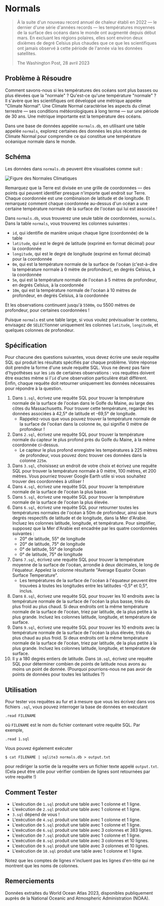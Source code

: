 # Normals

> À la suite d'un nouveau record annuel de chaleur établi en 2022 — le dernier d'une série d'années records — les températures moyennes de la surface des océans dans le monde ont augmenté depuis début mars. En excluant les régions polaires, elles sont environ deux dixièmes de degré Celsius plus chaudes que ce que les scientifiques ont jamais observé à cette période de l'année via les données satellites.
>
> The Washington Post, 28 avril 2023

## Problème à Résoudre

Comment savons-nous si les températures des océans sont plus basses ou plus élevées que la "normale" ? Qu'est-ce qu'une température "normale" ? Il s'avère que les scientifiques ont développé une métrique appelée "Climate Normal". Une Climate Normal caractérise les aspects du climat terrestre — ses conditions météorologiques à long terme — sur une période de 30 ans. Une métrique importante est la température des océans.

Dans une base de données appelée `normals.db`, en utilisant une table appelée `normals`, explorez certaines des données les plus récentes de Climate Normal pour comprendre ce qui constitue une température océanique normale dans le monde.

## Schéma

Les données dans `normals.db` peuvent être visualisées comme suit :

![Figure des Normales Climatiques](https://cs50.harvard.edu/sql/2024/psets/0/normals/normals.jpg)

Remarquez que la Terre est divisée en une grille de coordonnées — des points qui peuvent identifier presque n'importe quel endroit sur Terre. Chaque coordonnée est une combinaison de latitude et de longitude. Et remarquez comment chaque coordonnée au-dessus d'un océan a une certaine température normale de la surface de l'océan qui lui est associée !

Dans `normals.db`, vous trouverez une seule table de coordonnées, `normals`. Dans la table `normals`, vous trouverez les colonnes suivantes :

- `id`, qui identifie de manière unique chaque ligne (coordonnée) de la table
- `latitude`, qui est le degré de latitude (exprimé en format décimal) pour la coordonnée
- `longitude`, qui est le degré de longitude (exprimé en format décimal) pour la coordonnée
- `0m`, qui est la température normale de la surface de l'océan (c'est-à-dire la température normale à 0 mètre de profondeur), en degrés Celsius, à la coordonnée
- `5m`, qui est la température normale de l'océan à 5 mètres de profondeur, en degrés Celsius, à la coordonnée
- `10m`, qui est la température normale de l'océan à 10 mètres de profondeur, en degrés Celsius, à la coordonnée

Et les observations continuent jusqu'à `5500m`, ou 5500 mètres de profondeur, pour certaines coordonnées !

Puisque `normals` est une table large, si vous voulez prévisualiser le contenu, envisagez de `SELECT`ionner uniquement les colonnes `latitude`, `longitude`, et quelques colonnes de profondeur.

## Spécification

Pour chacune des questions suivantes, vous devez écrire une seule requête SQL qui produit les résultats spécifiés par chaque problème. Votre réponse doit prendre la forme d'une seule requête SQL. Vous ne devez pas faire d'hypothèses sur les `id`s de certaines observations : vos requêtes doivent être exactes même si l'`id` d'une observation particulière était différent. Enfin, chaque requête doit retourner uniquement les données nécessaires pour répondre à la question.

1. Dans `1.sql`, écrivez une requête SQL pour trouver la température normale de la surface de l'océan dans le Golfe du Maine, au large des côtes du Massachusetts. Pour trouver cette température, regardez les données associées à 42,5° de latitude et -69,5° de longitude.
   - Rappelez-vous que vous pouvez trouver la température normale de la surface de l'océan dans la colonne `0m`, qui signifie 0 mètre de profondeur !
2. Dans `2.sql`, écrivez une requête SQL pour trouver la température normale du capteur le plus profond près du Golfe du Maine, à la même coordonnée ci-dessus.
   - Le capteur le plus profond enregistre les températures à 225 mètres de profondeur, vous pouvez donc trouver ces données dans la colonne `225m`.
3. Dans `3.sql`, choisissez un endroit de votre choix et écrivez une requête SQL pour trouver la température normale à 0 mètre, 100 mètres, et 200 mètres. Vous pourriez trouver Google Earth utile si vous souhaitez trouver des coordonnées à utiliser !
4. Dans `4.sql`, écrivez une requête SQL pour trouver la température normale de la surface de l'océan la plus basse.
5. Dans `5.sql`, écrivez une requête SQL pour trouver la température normale de la surface de l'océan la plus élevée.
6. Dans `6.sql`, écrivez une requête SQL pour retourner toutes les températures normales de l'océan à 50m de profondeur, ainsi que leurs degrés respectifs de latitude et de longitude, dans la Mer d'Arabie. Incluez les colonnes latitude, longitude, et température. Pour simplifier, supposez que la Mer d'Arabie est encadrée par les quatre coordonnées suivantes :
   - 20° de latitude, 55° de longitude
   - 20° de latitude, 75° de longitude
   - 0° de latitude, 55° de longitude
   - 0° de latitude, 75° de longitude
7. Dans `7.sql`, écrivez une requête SQL pour trouver la température moyenne de la surface de l'océan, arrondie à deux décimales, le long de l'équateur. Appelez la colonne résultante "Average Equator Ocean Surface Temperature".
   - Les températures de la surface de l'océan à l'équateur peuvent être trouvées à toutes les longitudes entre les latitudes -0,5° et 0,5°, inclus.
8. Dans `8.sql`, écrivez une requête SQL pour trouver les 10 endroits avec la température normale de la surface de l'océan la plus basse, triés du plus froid au plus chaud. Si deux endroits ont la même température normale de la surface de l'océan, triez par latitude, de la plus petite à la plus grande. Incluez les colonnes latitude, longitude, et température de surface.
9. Dans `9.sql`, écrivez une requête SQL pour trouver les 10 endroits avec la température normale de la surface de l'océan la plus élevée, triés du plus chaud au plus froid. Si deux endroits ont la même température normale de la surface de l'océan, triez par latitude, de la plus petite à la plus grande. Incluez les colonnes latitude, longitude, et température de surface.
10. Il y a 180 degrés entiers de latitude. Dans `10.sql`, écrivez une requête SQL pour déterminer combien de points de latitude nous avons au moins un point de donnée. (Pourquoi pourrions-nous ne pas avoir de points de données pour toutes les latitudes ?)

## Utilisation

Pour tester vos requêtes au fur et à mesure que vous les écrivez dans vos fichiers `.sql`, vous pouvez interroger la base de données en exécutant

```
.read FILENAME
```

où `FILENAME` est le nom du fichier contenant votre requête SQL. Par exemple,

```
.read 1.sql
```

Vous pouvez également exécuter

```
$ cat FILENAME | sqlite3 normals.db > output.txt
```

pour rediriger la sortie de la requête vers un fichier texte appelé `output.txt`. (Cela peut être utile pour vérifier combien de lignes sont retournées par votre requête !)

## Comment Tester

- L'exécution de `1.sql` produit une table avec 1 colonne et 1 ligne.
- L'exécution de `2.sql` produit une table avec 1 colonne et 1 ligne.
- `3.sql` dépend de vous !
- L'exécution de `4.sql` produit une table avec 1 colonne et 1 ligne.
- L'exécution de `5.sql` produit une table avec 1 colonne et 1 ligne.
- L'exécution de `6.sql` produit une table avec 3 colonnes et 383 lignes.
- L'exécution de `7.sql` produit une table avec 1 colonne et 1 ligne.
- L'exécution de `8.sql` produit une table avec 3 colonnes et 10 lignes.
- L'exécution de `9.sql` produit une table avec 3 colonnes et 10 lignes.
- L'exécution de `10.sql` produit une table avec 1 colonne et 1 ligne.

Notez que les comptes de lignes n'incluent pas les lignes d'en-tête qui ne montrent que les noms de colonnes.


## Remerciements

Données extraites du World Ocean Atlas 2023, disponibles publiquement auprès de la National Oceanic and Atmospheric Administration (NOAA).